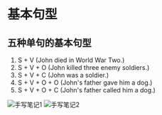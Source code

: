 # 基本句型

## 五种单句的基本句型

1. S + V (John died in World War Two.)
2. S + V + O (John killed three enemy soldiers.)
3. S + V + C (John was a soldier.)
4. S + V + O + O (John's father gave him a dog.)
5. S + V + O + C (John's father called him a dog.)

![手写笔记1](./resources/simple-sentence-1.jpeg)
![手写笔记2](./resources/simple-sentence-2.jpeg)
